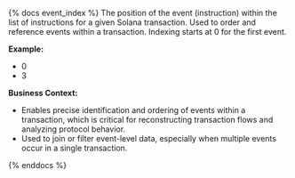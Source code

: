 {% docs event_index %}
The position of the event (instruction) within the list of instructions for a given Solana transaction. Used to order and reference events within a transaction. Indexing starts at 0 for the first event.

**Example:**
- 0
- 3

**Business Context:**
- Enables precise identification and ordering of events within a transaction, which is critical for reconstructing transaction flows and analyzing protocol behavior.
- Used to join or filter event-level data, especially when multiple events occur in a single transaction.


{% enddocs %}